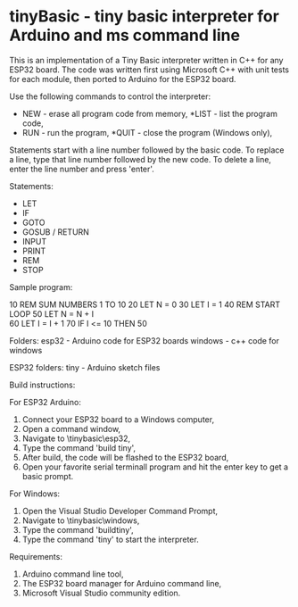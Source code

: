 # tinyBasic - tiny basic interpreter for Arduino and ms command line

This is an implementation of a Tiny Basic interpreter written in C++ for any ESP32 board. 
The code was written first using Microsoft C++ with unit tests for each module, 
then ported to Arduino for the ESP32 board. 

Use the following commands to control the interpreter:
* NEW - erase all program code from memory,
*LIST - list the program code,
* RUN - run the program,
*QUIT - close the program (Windows only),

Statements start with a line number followed by the basic code.
To replace a line, type that line number followed by the new code.
To delete a line, enter the line number and press 'enter'.

Statements:
* LET
* IF
* GOTO
* GOSUB / RETURN
* INPUT
* PRINT
* REM
* STOP

Sample program:

10 REM  SUM NUMBERS 1 TO 10
20 LET N = 0
30 LET I = 1
40 REM  START LOOP
50 LET N = N + I  
60 LET I = I + 1
70 IF I <= 10 THEN 50


Folders:
esp32 - Arduino code for ESP32 boards
windows - c++ code for windows

ESP32 folders:
tiny - Arduino sketch files


Build instructions:

For ESP32 Arduino: 
1. Connect your ESP32 board to a Windows computer,
2. Open a command window, 
3. Navigate to \tinybasic\esp32,  
4. Type the command 'build tiny',
5. After build, the code will be flashed to the ESP32 board,
6. Open your favorite  serial terminall program and hit the enter key to get a basic prompt.

For Windows:
1. Open the Visual Studio Developer Command Prompt,
2. Navigate to \tinybasic\windows,
3. Type the command 'buildtiny',
4. Type the command 'tiny' to start the interpreter.

Requirements: 
1.    Arduino command line tool,
2. The ESP32 board manager for Arduino command line,
3. Microsoft Visual Studio community edition.
